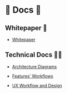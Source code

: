# 📖 Docs 📖

## Whitepaper 📜

- [Whitepaper](./whitepaper.md)

## Technical Docs 🧑‍💻

- [Architecture Diagrams](./architechture.md)

- [Features' Workflows](./backend-workflows/)

- [UX Workflow and Design](./ux-workflows/)
